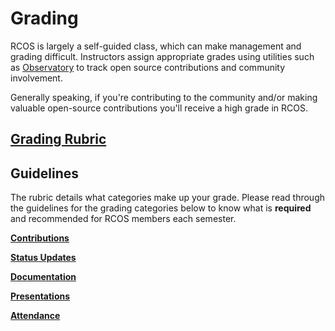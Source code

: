 # Grading

RCOS is largely a self-guided class, which can make management and grading difficult. Instructors assign appropriate grades using utilities such as [Observatory](https://rcos.io/) to track open source contributions and community involvement.

Generally speaking, if you're contributing to the community and/or making valuable open-source contributions you'll receive a high grade in RCOS.

## [Grading Rubric](grading/rubric) <!-- {docsify-ignore} -->


## Guidelines

The rubric details what categories make up your grade. Please read through the guidelines for the grading categories below to know what is **required** and recommended for RCOS members each semester.

**[Contributions](grading/contributions)**

**[Status Updates](grading/status_updates)**

**[Documentation](grading/documentation)**

**[Presentations](grading/presentations)**

**[Attendance](grading/attendance)**
